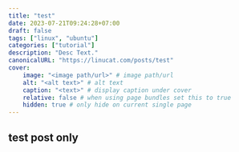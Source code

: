 ```yaml
---
title: "test"
date: 2023-07-21T09:24:28+07:00
draft: false
tags: ["linux", "ubuntu"]
categories: ["tutorial"]
description: "Desc Text."
canonicalURL: "https://linucat.com/posts/test"
cover:
    image: "<image path/url>" # image path/url
    alt: "<alt text>" # alt text
    caption: "<text>" # display caption under cover
    relative: false # when using page bundles set this to true
    hidden: true # only hide on current single page
---
```


## test post only

